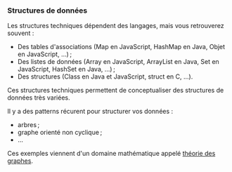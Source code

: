 ### Structures de données

Les structures techniques dépendent des langages, mais vous retrouverez souvent :
- Des tables d'associations (Map en JavaScript, HashMap en Java, Objet en JavaScript, ...) ;
- Des listes de données (Array en JavaScript, ArrayList en Java, Set en JavaScript, HashSet en Java, ...) ;
- Des structures (Class en Java et JavaScript, struct en C, ...).

Ces structures techniques permettent de conceptualiser des structures de données très variées.

Il y a des patterns récurent pour structurer vos données :
- arbres ;
- graphe orienté non cyclique ;
- ...

Ces exemples viennent d'un domaine mathématique appelé [théorie des graphes](https://fr.wikipedia.org/wiki/Th%C3%A9orie_des_graphes).
